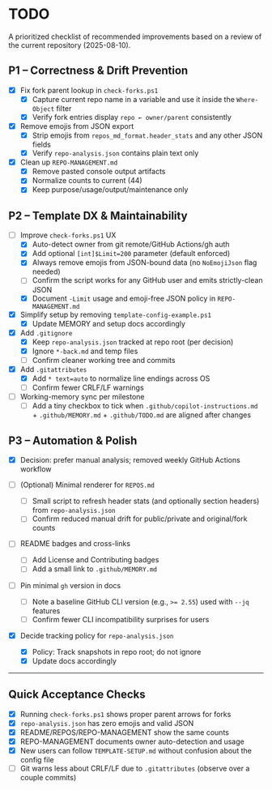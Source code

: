 # TODO

A prioritized checklist of recommended improvements based on a review of the current repository (2025-08-10).

## P1 – Correctness & Drift Prevention

- [x] Fix fork parent lookup in `check-forks.ps1`
   - [x] Capture current repo name in a variable and use it inside the `Where-Object` filter
   - [x] Verify fork entries display `repo ← owner/parent` consistently

- [x] Remove emojis from JSON export
   - [x] Strip emojis from `repos_md_format.header_stats` and any other JSON fields
   - [x] Verify `repo-analysis.json` contains plain text only

- [x] Clean up `REPO-MANAGEMENT.md`
   - [x] Remove pasted console output artifacts
   - [x] Normalize counts to current (44)
   - [x] Keep purpose/usage/output/maintenance only

## P2 – Template DX & Maintainability

- [ ] Improve `check-forks.ps1` UX
   - [x] Auto-detect owner from git remote/GitHub Actions/gh auth
   - [x] Add optional `[int]$Limit=200` parameter (default enforced)
   - [x] Always remove emojis from JSON-bound data (no `NoEmojiJson` flag needed)
   - [ ] Confirm the script works for any GitHub user and emits strictly-clean JSON
   - [x] Document `-Limit` usage and emoji-free JSON policy in `REPO-MANAGEMENT.md`

- [x] Simplify setup by removing `template-config-example.ps1`
   - [x] Update MEMORY and setup docs accordingly

- [x] Add `.gitignore`
   - [x] Keep `repo-analysis.json` tracked at repo root (per decision)
    - [x] Ignore `*-back.md` and temp files
    - [ ] Confirm cleaner working tree and commits

 - [x] Add `.gitattributes`
    - [x] Add `* text=auto` to normalize line endings across OS
    - [ ] Confirm fewer CRLF/LF warnings

- [ ] Working-memory sync per milestone
   - [ ] Add a tiny checkbox to tick when `.github/copilot-instructions.md` + `.github/MEMORY.md` + `.github/TODO.md` are aligned after changes

## P3 – Automation & Polish

- [x] Decision: prefer manual analysis; removed weekly GitHub Actions workflow

- [ ] (Optional) Minimal renderer for `REPOS.md`
   - [ ] Small script to refresh header stats (and optionally section headers) from `repo-analysis.json`
   - [ ] Confirm reduced manual drift for public/private and original/fork counts

- [ ] README badges and cross-links
   - [ ] Add License and Contributing badges
   - [ ] Add a small link to `.github/MEMORY.md`

- [ ] Pin minimal `gh` version in docs
   - [ ] Note a baseline GitHub CLI version (e.g., `>= 2.55`) used with `--jq` features
   - [ ] Confirm fewer CLI incompatibility surprises for users

- [x] Decide tracking policy for `repo-analysis.json`
   - [x] Policy: Track snapshots in repo root; do not ignore
   - [x] Update docs accordingly

---

## Quick Acceptance Checks
- [x] Running `check-forks.ps1` shows proper parent arrows for forks
- [x] `repo-analysis.json` has zero emojis and valid JSON
- [x] README/REPOS/REPO-MANAGEMENT show the same counts
- [x] REPO-MANAGEMENT documents owner auto-detection and usage
- [x] New users can follow `TEMPLATE-SETUP.md` without confusion about the config file
- [ ] Git warns less about CRLF/LF due to `.gitattributes` (observe over a couple commits)
